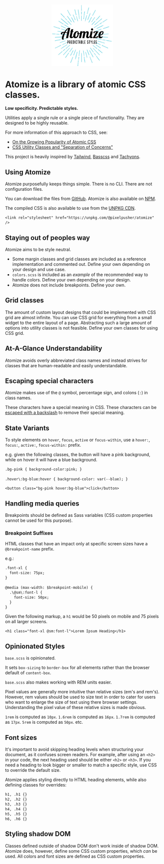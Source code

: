 <p align="center"><img width="200" src="./atomize.jpg"></p>

# Atomize is a library of atomic CSS classes.

**Low specificity. Predictable styles.**

Utilities apply a single rule or a single piece of functionality. They are designed to be highly reusable.

For more information of this approach to CSS, see:

- [On the Growing Popularity of Atomic CSS
  ](https://css-tricks.com/growing-popularity-atomic-css/)
- [CSS Utility Classes and "Separation of Concerns"
  ](https://adamwathan.me/css-utility-classes-and-separation-of-concerns/)

This project is heavily inspired by [Tailwind](https://tailwindcss.com/docs/what-is-tailwind/), [Basscss](http://basscss.com/) and [Tachyons](https://tachyons.io/).

## Using Atomize

Atomize purposefully keeps things simple. There is no CLI. There are not configuration files.

You can download the files from [GitHub](https://github.com/o-t-w/atomize).
Atomize is also available on [NPM](https://www.npmjs.com/package/@pixelpusher/atomize).

The compiled CSS is also available to use from the [UNPKG CDN](https://unpkg.com/).

```
<link rel="stylesheet" href="https://unpkg.com/@pixelpusher/atomize" />
```

## Staying out of peoples way

Atomize aims to be style neutral.

- Some margin classes and grid classes are included as a reference implementation and commented out. Define your own depending on your design and use case.
- `colors.scss` is included as an _example_ of the recommended way to handle colors. Define your own depending on your design.
- Atomize does not include breakpoints. Define your own.

## Grid classes

The amount of custom layout designs that could be implemented with CSS grid are almost infinite. You can use CSS grid for everything from a small widget to the entire layout of a page. Abstracting such a large amount of options into utility classes is not feasible. Define your own classes for using CSS grid.

## At-A-Glance Understandability

Atomize avoids overly abbreviated class names and instead strives for classes that are human-readable and easily understandable.

## Escaping special characters

Atomize makes use of the `@` symbol, percentage sign, and colons (`:`) in class names.

These characters have a special meaning in CSS. These characters can be [escaped with a backslash](https://mathiasbynens.be/notes/css-escapes) to remove their special meaning.

## State Variants

To style elements on `hover`, `focus`, `active` or `focus-within`, use a `hover:`, `focus:`, `active:`, `focus-within:` prefix.

e.g. given the following classes, the button will have a pink background, while on hover it will have a blue background.

```
.bg-pink { background-color:pink; }

.hover\:bg-blue:hover { background-color: var(--blue); }
```

```
<button class="bg-pink hover:bg-blue">click</button>
```

## Handling media queries

Breakpoints should be defined as Sass variables (CSS custom properties cannot be used for this purpose).

### Breakpoint Suffixes

HTML classes that have an impact only at specific screen sizes have a `@breakpoint-name` prefix.

e.g.:

```
.font-xl {
  font-size: 75px;
}

@media (max-width: $breakpoint-mobile) {
  .\@sm\:font-l {
    font-size: 50px;
  }
}
```

Given the following markup, a `h1` would be 50 pixels on mobile and 75 pixels on all larger screens.

```
<h1 class="font-xl @sm:font-l">Lorem Ipsum Heading</h1>
```

## Opinionated Styles

`base.scss` is opinionated.

It sets `box-sizing` to `border-box` for all elements rather than the browser default of `content-box`.

`base.scss` also makes working with REM units easier.

Pixel values are generally more intuitive than relative sizes (em's and rem's). However, rem values should be used to size text in order to cater for users who want to enlarge the size of text using there browser settings. Understanding the pixel value of these relative sizes is made obvious.

`1rem` is computed as `10px`. `1.6rem` is computed as `16px`. `1.7rem` is computed as `17px`. `5rem` is computed as `50px`. etc.

## Font sizes

It's important to avoid skipping heading levels when structuring your document, as it confuses screen readers. For example, after using an `<h2>` in your code, the next heading used should be either `<h2>` or `<h3>`. If you need a heading to look bigger or smaller to match a specific style, use CSS to override the default size.

Atomize applies styling directly to HTML heading elements, while also defining classes for overrides:

```
h1, .h1 {}
h2, .h2 {}
h3, .h3 {}
h4, .h4 {}
h5, .h5 {}
h6, .h6 {}
```

## Styling shadow DOM

Classes defined outside of shadow DOM don't work inside of shadow DOM. Atomize does, however, define some CSS custom properties, which _can_ be used. All colors and font sizes are defined as CSS custom properties.
